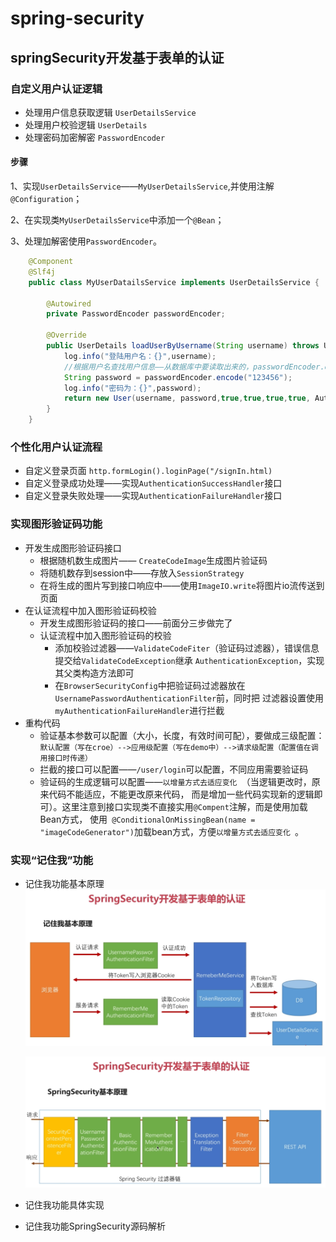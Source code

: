# spring-security

## springSecurity开发基于表单的认证

### 自定义用户认证逻辑

* 处理用户信息获取逻辑    `UserDetailsService`
* 处理用户校验逻辑         `UserDetails`
* 处理密码加密解密         `PasswordEncoder` 

#### 步骤
1、实现`UserDetailsService`——`MyUserDetailsService`,并使用注解`@Configuration`；

2、在实现类`MyUserDetailsService`中添加一个`@Bean`；

3、处理加解密使用`PasswordEncoder`。
```java
    @Component
    @Slf4j
    public class MyUserDatailsService implements UserDetailsService {
    
        @Autowired
        private PasswordEncoder passwordEncoder;
    
        @Override
        public UserDetails loadUserByUsername(String username) throws UsernameNotFoundException {
            log.info("登陆用户名：{}",username);
            //根据用户名查找用户信息——从数据库中要读取出来的，passwordEncoder.encode方法是加密时使用的，这里应该只读取数据库的密码
            String password = passwordEncoder.encode("123456");
            log.info("密码为：{}",password);
            return new User(username, password,true,true,true,true, AuthorityUtils.commaSeparatedStringToAuthorityList("ADMIN"));
        }
    }
```
### 个性化用户认证流程

* 自定义登录页面  `http.formLogin().loginPage("/signIn.html)`
* 自定义登录成功处理——实现`AuthenticationSuccessHandler`接口
* 自定义登录失败处理——实现`AuthenticationFailureHandler`接口

### 实现图形验证码功能

* 开发生成图形验证码接口
    * 根据随机数生成图片—— `CreateCodeImage`生成图片验证码
    * 将随机数存到session中——存放入`SessionStrategy`
    * 在将生成的图片写到接口响应中——使用`ImageIO.write`将图片io流传送到页面
* 在认证流程中加入图形验证码校验
    * 开发生成图形验证码的接口——前面分三步做完了
    * 认证流程中加入图形验证码的校验
        * 添加校验过滤器——`ValidateCodeFiter`（验证码过滤器），错误信息提交给`ValidateCodeException`继承
        `AuthenticationException`，实现其父类构造方法即可
        * 在`BrowserSecurityConfig`中把验证码过滤器放在`UsernamePasswordAuthenticationFilter`前，同时把
        过滤器设置使用`myAuthenticationFailureHandler`进行拦截
* 重构代码
    * 验证基本参数可以配置（大小，长度，有效时间可配），要做成三级配置：
    ``` 默认配置（写在croe）-->应用级配置（写在demo中）-->请求级配置（配置值在调用接口时传递）```
    * 拦截的接口可以配置——`/user/login`可以配置，不同应用需要验证码
    * 验证码的生成逻辑可以配置——`以增量方式去适应变化 `（当逻辑更改时，原来代码不能适应，不能更改原来代码，
    而是增加一些代码实现新的逻辑即可）。这里注意到接口实现类不直接实用`@Compent`注解，而是使用加载Bean方式，
    使用` @ConditionalOnMissingBean(name = "imageCodeGenerator")`加载bean方式，方便`以增量方式去适应变化 `。
### 实现“记住我”功能
* 记住我功能基本原理
    ![images](image/记住我原理图.png)
    
    ![images](image/springSecurity基本原理图.png)
    
* 记住我功能具体实现
* 记住我功能SpringSecurity源码解析
